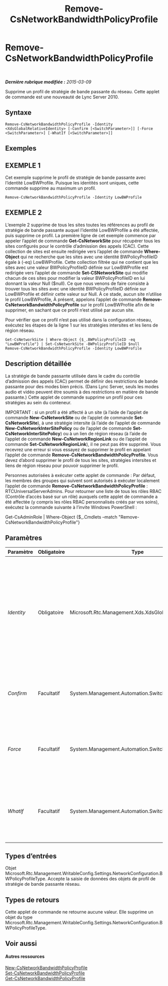﻿---
title: Remove-CsNetworkBandwidthPolicyProfile
TOCTitle: Remove-CsNetworkBandwidthPolicyProfile
ms:assetid: 7b1f3c8d-486c-4a7e-aa40-57893f249f66
ms:mtpsurl: https://technet.microsoft.com/fr-fr/library/Gg398609(v=OCS.15)
ms:contentKeyID: 49297821
ms.date: 05/20/2016
mtps_version: v=OCS.15
ms.translationtype: HT
---

# Remove-CsNetworkBandwidthPolicyProfile

 

_**Dernière rubrique modifiée :** 2015-03-09_

Supprime un profil de stratégie de bande passante du réseau. Cette applet de commande est une nouveauté de Lync Server 2010.

## Syntaxe

    Remove-CsNetworkBandwidthPolicyProfile -Identity <XdsGlobalRelativeIdentity> [-Confirm [<SwitchParameter>]] [-Force <SwitchParameter>] [-WhatIf [<SwitchParameter>]]

## Exemples

## EXEMPLE 1

Cet exemple supprime le profil de stratégie de bande passante avec l’identité LowBWProfile. Puisque les identités sont uniques, cette commande supprime au maximum un profil.

    Remove-CsNetworkBandwidthPolicyProfile -Identity LowBWProfile

## EXEMPLE 2

L’exemple 2 supprime de tous les sites toutes les références au profil de stratégie de bande passante auquel l’identité LowBWProfile a été affectée, puis supprime ce profil. La première ligne de cet exemple commence par appeler l’applet de commande **Get-CsNetworkSite** pour récupérer tous les sites configurés pour le contrôle d’admission des appels (CAC). Cette collection de sites est ensuite redirigée vers l’applet de commande **Where-Object** qui ne recherche que les sites avec une identité BWPolicyProfileID égale à (-eq) LowBWProfile. Cette collection filtrée qui ne contient que les sites avec une valeur BWPolicyProfileID définie sur LowBWProfile est redirigée vers l’applet de commande **Set-CSNetworkSite** qui modifie chacun de ces sites pour modifier la valeur BWPolicyProfileID en lui donnant la valeur Null ($null). Ce que nous venons de faire consiste à trouver tous les sites avec une identité BWPolicyProfileID définie sur LowBWProfile et définir cette valeur sur Null. À ce stade, aucun site n’utilise le profil LowBWProfile, À présent, appelons l’applet de commande **Remove-CsNetworkBandwidthPolicyProfile** sur le profil LowBWProfile afin de le supprimer, en sachant que ce profil n’est utilisé par aucun site.

Pour vérifier que ce profil n’est pas utilisé dans la configuration réseau, exécutez les étapes de la ligne 1 sur les stratégies intersites et les liens de région réseau.

    Get-CsNetworkSite | Where-Object {$_.BWPolicyProfileID -eq "LowBWProfile"} | Set-CsNetworkSite -BWPolicyProfileID $null
    Remove-CsNetworkBandwidthPolicyProfile -Identity LowBWProfile

## Description détaillée

La stratégie de bande passante utilisée dans le cadre du contrôle d’admission des appels (CAC) permet de définir des restrictions de bande passante pour des modes bien précis. (Dans Lync Server, seuls les modes audio et vidéo peuvent être soumis à des restrictions en matière de bande passante.) Cette applet de commande supprime un profil pour ces stratégies au sein du conteneur.

IMPORTANT : si un profil a été affecté à un site (à l’aide de l’applet de commande **New-CsNetworkSite** ou de l’applet de commande **Set-CsNetworkSite**), à une stratégie intersite (à l’aide de l’applet de commande **New-CsNetworkInterSitePolicy** ou de l’applet de commande **Set-CsNetworkInterSitePolicy**) ou à un lien de région réseau (à l’aide de l’applet de commande **New-CsNetworkRegionLink** ou de l’applet de commande **Set-CsNetworkRegionLink**), il ne peut pas être supprimé. Vous recevrez une erreur si vous essayez de supprimer le profil en appelant l’applet de commande **Remove-CsNetworkBandwidthPolicyProfile**. Vous devez d’abord supprimer le profil de tous les sites, stratégies intersites et liens de région réseau pour pouvoir supprimer le profil.

Personnes autorisées à exécuter cette applet de commande : Par défaut, les membres des groupes qui suivent sont autorisés à exécuter localement l’applet de commande **Remove-CsNetworkBandwidthPolicyProfile** : RTCUniversalServerAdmins. Pour retourner une liste de tous les rôles RBAC (Contrôle d’accès basé sur un rôle) auxquels cette applet de commande a été affectée (y compris les rôles RBAC personnalisés créés par vos soins), exécutez la commande suivante à l’invite Windows PowerShell :

Get-CsAdminRole | Where-Object {$\_.Cmdlets –match "Remove-CsNetworkBandwidthPolicyProfile"}

## Paramètres


<table>
<colgroup>
<col style="width: 25%" />
<col style="width: 25%" />
<col style="width: 25%" />
<col style="width: 25%" />
</colgroup>
<thead>
<tr class="header">
<th>Paramètre</th>
<th>Obligatoire</th>
<th>Type</th>
<th>Description</th>
</tr>
</thead>
<tbody>
<tr class="odd">
<td><p><em>Identity</em></p></td>
<td><p>Obligatoire</p></td>
<td><p>Microsoft.Rtc.Management.Xds.XdsGlobalRelativeIdentity</p></td>
<td><p>Cette valeur de chaîne identifie de manière unique le profil de stratégie de bande passante que vous voulez supprimer. Spécifier une identité supprimera, au maximum, un seul profil.</p></td>
</tr>
<tr class="even">
<td><p><em>Confirm</em></p></td>
<td><p>Facultatif</p></td>
<td><p>System.Management.Automation.SwitchParameter</p></td>
<td><p>Vous demande confirmation avant d’exécuter la commande.</p></td>
</tr>
<tr class="odd">
<td><p><em>Force</em></p></td>
<td><p>Facultatif</p></td>
<td><p>System.Management.Automation.SwitchParameter</p></td>
<td><p>Supprime les invites de confirmation qui s’affichent avant d’effectuer des modifications.</p></td>
</tr>
<tr class="even">
<td><p><em>WhatIf</em></p></td>
<td><p>Facultatif</p></td>
<td><p>System.Management.Automation.SwitchParameter</p></td>
<td><p>Décrit ce qui se passe si vous exécutez la commande sans l’exécuter réellement.</p></td>
</tr>
</tbody>
</table>


## Types d’entrées

Objet Microsoft.Rtc.Management.WritableConfig.Settings.NetworkConfiguration.BWPolicyProfileType. Accepte la saisie de données des objets de profil de stratégie de bande passante réseau.

## Types de retours

Cette applet de commande ne retourne aucune valeur. Elle supprime un objet du type Microsoft.Rtc.Management.WritableConfig.Settings.NetworkConfiguration.BWPolicyProfileType.

## Voir aussi

#### Autres ressources

[New-CsNetworkBandwidthPolicyProfile](new-csnetworkbandwidthpolicyprofile.md)  
[Set-CsNetworkBandwidthPolicyProfile](set-csnetworkbandwidthpolicyprofile.md)  
[Get-CsNetworkBandwidthPolicyProfile](get-csnetworkbandwidthpolicyprofile.md)

